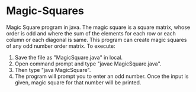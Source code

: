 # Magic-Squares
Magic Square program in java.
The magic square is a square matrix, whose order is odd and where the sum of the elements for each row or each column or each diagonal is same.
This program can create magic squares of any odd number order matrix.
To execute:
1. Save the file as "MagicSquare.java" in local.
2. Open command prompt and type "javac MagicSquare.java".
3. Then type "java MagicSquare".
4. The program will prompt you to enter an odd number. Once the input is given, magic square for that number will be printed.
